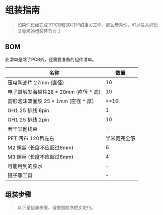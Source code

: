 # 组装指南

> 如果你已经完成了PCB和3D打印的相关工作，那么恭喜你，可以进入好玩又赤鸡的组装环节力 ;)

## BOM

此清单是除了PCB外，还需要准备的组件清单。

| 名称 | 数量 |
| --- | --- |
| 压电陶瓷片 27mm (直径) | 10 |
| 电子鼓触发海绵柱28 * 20mm (直径 * 高) | 10 |
| 圆形泡沫双面胶 25 * 1mm (直径 * 厚) | >=10 |
| GH1.25 排线 6pin | 1 |
| GH1.25 排线 2pin | 10 |
| 若干其他线束 | - |
| PET 网布 120目左右 | 半米宽完全够 |
| M2 螺丝 (长度不应超过6mm) | 6 |
| M3 螺丝 (长度不应超过6mm) | 4 |
| 可能用到的胶水 | - |
| 镊子等工具 | - |

## 组装步骤

> 以下是组装步骤，请按照顺序依次进行。

